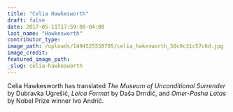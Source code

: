 ```yaml
---
title: "Celia Hawkesworth"
draft: false
date: 2017-05-11T17:59:00-04:00
last_name: "Hawkesworth"
contributor_type:
image_path: /uploads/1494525558705/celia_hakesworth_50c9c31c57c6d.jpg
image_credit:
featured_image_path:
_slug: celia-hawkesworth
---
```


Celia Hawkesworth has translated _The Museum of Unconditional Surrender_ by Dubravka Ugrešić, _Leica Format_ by Daša Drndić, and _Omer-Pasha Latas_ by Nobel Prize winner Ivo Andrić.

